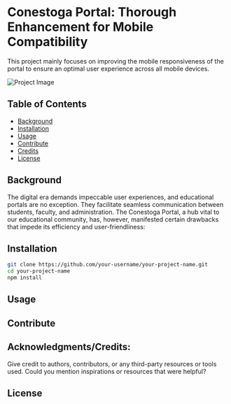 # Conestoga Portal: Thorough Enhancement for Mobile Compatibility

This project mainly focuses on improving the mobile responsiveness of the portal to ensure an optimal user experience across all mobile devices.

![Project Image](path/to/your/image.jpg)

## Table of Contents

- [Background](#background)
- [Installation](#installation)
- [Usage](#usage)
- [Contribute](#contribute)
- [Credits](#credits)
- [License](#license)

## Background
The digital era demands impeccable user experiences, and educational portals are no exception. They facilitate seamless communication between students, faculty, and administration. The Conestoga Portal, a hub vital to our educational community, has, however, manifested certain drawbacks that impede its efficiency and user-friendliness:


## Installation

```bash
git clone https://github.com/your-username/your-project-name.git
cd your-project-name
npm install
```
## Usage

## Contribute

## Acknowledgments/Credits:

Give credit to authors, contributors, or any third-party resources or tools used.
Could you mention inspirations or resources that were helpful?
## License
